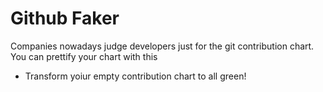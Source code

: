 # Github Faker

Companies nowadays judge developers just for the git contribution chart.
You can prettify your chart with this



* Transform yoiur empty contribution chart to all green!